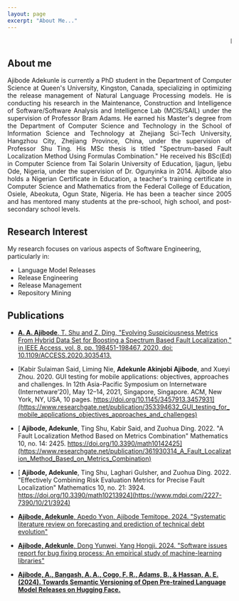 ```yaml
---
layout: page
excerpt: "About Me..."
---
```


<marquee behavior="scroll" direction="left">DAILY MANNA: What have you achieved today???</marquee>


## About me
<div align="justify"> 
Ajibode Adekunle is currently a PhD student in the Department of Computer Science at Queen's University, Kingston, Canada, specializing in optimizing the release management of Natural Language Processing models. He is conducting his research in the Maintenance, Construction and Intelligence of Software/Software Analysis and Intelligence Lab (MCIS/SAIL) under the supervision of Professor Bram Adams.
He earned his Master's degree from the Department of Computer Science and Technology in the School of Information Science and Technology at Zhejiang Sci-Tech University, Hangzhou City, Zhejiang Province, China, under the supervision of Professor Shu Ting. His MSc thesis is titled "Spectrum-based Fault Localization Method Using Formulas Combination."
He received his BSc(Ed) in Computer Science from Tai Solarin University of Education, Ijagun, Ijebu Ode, Nigeria, under the supervision of Dr. Ogunyinka in 2014.
Ajibode also holds a Nigerian Certificate in Education, a teacher's training certificate in Computer Science and Mathematics from the Federal College of Education, Osiele, Abeokuta, Ogun State, Nigeria.
He has been a teacher since 2005 and has mentored many students at the pre-school, high school, and post-secondary school levels. 
</div>

## Research Interest
My research focuses on various aspects of Software Engineering, particularly in:
- Language Model Releases
- Release Engineering
- Release Management
- Repository Mining


## Publications
- [<strong> A. A. Ajibode</strong>, T. Shu and Z. Ding, "Evolving Suspiciousness Metrics From Hybrid Data Set for Boosting a
Spectrum Based Fault Localization," in IEEE Access, vol. 8, pp. 198451-198467, 2020, doi: 10.1109/ACCESS.2020.3035413.](https://drive.google.com/file/d/1J4Tb-Bp5geYosHp9vILNBaJThIEekReX/view?usp=sharing)

- [Kabir Sulaiman Said, Liming Nie, <strong>Adekunle Akinjobi Ajibode</strong>, and Xueyi Zhou. 2020. GUI testing for mobile applications: objectives, approaches and challenges. In 12th Asia-Pacific Symposium on Internetware (Internetware’20), May 12–14, 2021, Singapore, Singapore. ACM, New York, NY, USA, 10 pages. https://doi.org/10.1145/3457913.3457931](https://www.researchgate.net/publication/353394632_GUI_testing_for_mobile_applications_objectives_approaches_and_challenges)

- [<strong> Ajibode, Adekunle</strong>, Ting Shu, Kabir Said, and Zuohua Ding. 2022. "A Fault Localization Method Based on Metrics Combination" Mathematics 10, no. 14: 2425. https://doi.org/10.3390/math10142425](https://www.researchgate.net/publication/361930314_A_Fault_Localization_Method_Based_on_Metrics_Combination)

- [<strong> Ajibode, Adekunle</strong>, Ting Shu, Laghari Gulsher, and Zuohua Ding. 2022. "Effectively Combining Risk Evaluation Metrics for Precise Fault Localization" Mathematics 10, no. 21: 3924. https://doi.org/10.3390/math10213924](https://www.mdpi.com/2227-7390/10/21/3924)
  
- [<strong> Ajibode, Adekunle</strong>, Apedo Yvon, Ajibode Temitope. 2024. "Systematic literature review on forecasting and prediction of technical debt evolution"](https://arxiv.org/abs/2406.12026)

- [<strong> Ajibode, Adekunle</strong>, Dong Yunwei, Yang Hongji. 2024. "Software issues report for bug fixing process: An empirical study of machine-learning libraries"](https://arxiv.org/abs/2312.06005)
 
- [<strong> Ajibode, A., Bangash, A. A., Cogo, F. R., Adams, B., & Hassan, A. E. (2024). Towards Semantic Versioning of Open Pre-trained Language Model Releases on Hugging Face.](https://arxiv.org/abs/2409.10472)
 



